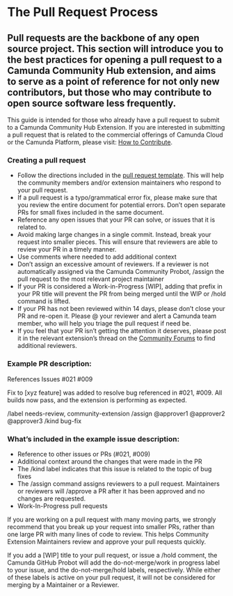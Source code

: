 # The Pull Request Process
## Pull requests are the backbone of any open source project. This section will introduce you to the best practices for opening a pull request to a Camunda Community Hub extension, and aims to serve as a point of reference for not only new contributors, but those who may contribute to open source software less frequently.

This guide is intended for those who already have a pull request to submit to a Camunda Community Hub Extension. If you are interested in submitting a pull request that is related to the commercial offerings of Camunda Cloud or the Camunda Platform, please visit: [How to Contribute](https://camunda.com/developers/how-to-contribute/). 

### Creating a pull request

* Follow the directions included in the [pull request template](https://github.com/Camunda-Community-Hub/community/issues/new/choose). This will help the community members and/or extension maintainers who respond to your pull request.
* If a pull request is a typo/grammatical error fix, please make sure that you review the entire document for potential errors. Don’t open separate PRs for small fixes included in the same document.
* Reference any open issues that your PR can solve, or issues that it is related to.
* Avoid making large changes in a single commit. Instead, break your request into smaller pieces. This will ensure that reviewers are able to review your PR in a timely manner.
* Use comments where needed to add additional context
* Don’t assign an excessive amount of reviewers. If a reviewer is not automatically assigned via the Camunda Community Probot, /assign the pull request to the most relevant project maintainer
* If your PR is considered a Work-in-Progress [WIP], adding that prefix in your PR title will prevent the PR from being merged until the WIP or /hold command is lifted.
* If your PR has not been reviewed within 14 days, please don’t close your PR and re-open it. Please @ your reviewer and alert a Camunda team member, who will help you triage the pull request if need be.
* If you feel that your PR isn’t getting the attention it deserves, please post it in the relevant extension’s thread on the [Community Forums](https://forum.camunda.org/c/community-extensions/13) to find additional reviewers.

### Example PR description:

References Issues #021 #009

Fix to [xyz feature] was added to resolve bug referenced in #021, #009. All builds now pass, and the extension is performing as expected.

/label needs-review, community-extension
/assign @approver1 @approver2 @approver3
/kind bug-fix

### What’s included in the example issue description:

* Reference to other issues or PRs (#021, #009)
* Additional context around the changes that were made in the PR
* The /kind label indicates that this issue is related to the topic of bug fixes
* The /assign command assigns reviewers to a pull request. Maintainers or reviewers will /approve a PR after it has been approved and no changes are requested.
* Work-In-Progress pull requests

If you are working on a pull request with many moving parts, we strongly recommend that you break up your request into smaller PRs, rather than one large PR with many lines of code to review. This helps Community Extension Maintainers review and approve your pull requests quickly. 

If you add a [WIP] title to your pull request, or issue a /hold comment, the Camunda GitHub Probot will add the do-not-merge/work in progress label to your issue, and the do-not-merge/hold labels, respectively. While either of these labels is active on your pull request, it will not be considered for merging by a Maintainer or a Reviewer. 
